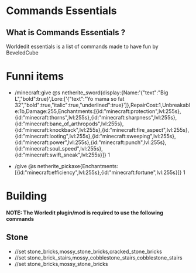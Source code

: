 # Commands Essentials

## What is Commands Essentials ?
Worldedit essentials is a list of commands made to have fun by BeveledCube

# Funni items
* /minecraft:give @s netherite_sword{display:{Name:'{"text":"Big L","bold":true}',Lore:['{"text":"Yo mama so fat 32","bold":true,"italic":true,"underlined":true}']},RepairCost:1,Unbreakable:1b,Damage:255,Enchantments:[{id:"minecraft:protection",lvl:255s},{id:"minecraft:thorns",lvl:255s},{id:"minecraft:sharpness",lvl:255s},{id:"minecraft:bane_of_arthropods",lvl:255s},{id:"minecraft:knockback",lvl:255s},{id:"minecraft:fire_aspect",lvl:255s},{id:"minecraft:looting",lvl:255s},{id:"minecraft:sweeping",lvl:255s},{id:"minecraft:power",lvl:255s},{id:"minecraft:punch",lvl:255s},{id:"minecraft:soul_speed",lvl:255s},{id:"minecraft:swift_sneak",lvl:255s}]} 1

* /give @s netherite_pickaxe{Enchantments:[{id:"minecraft:efficiency",lvl:255s},{id:"minecraft:fortune",lvl:255s}]} 1

# Building
#### **NOTE: The Worledit plugin/mod is required to use the following commands**
## Stone
* //set stone_bricks,mossy_stone_bricks,cracked_stone_bricks
* //set stone_brick_stairs,mossy_cobblestone_stairs,cobblestone_stairs
* //set stone_bricks,mossy_stone_bricks
